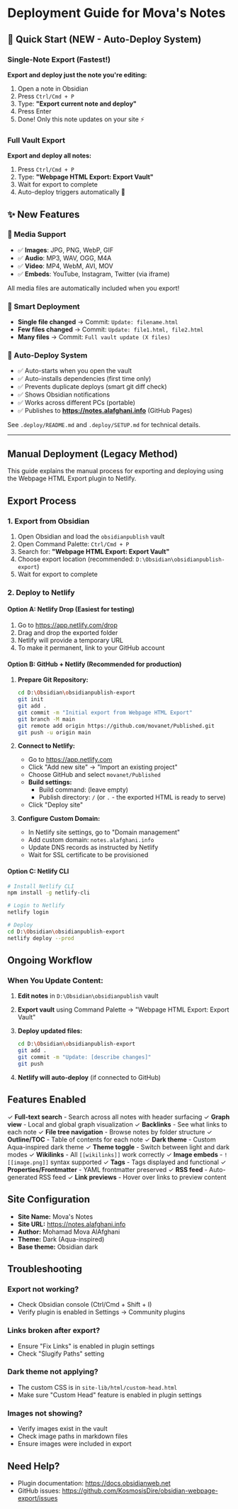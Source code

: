 # Deployment Guide for Mova's Notes

## 🚀 Quick Start (NEW - Auto-Deploy System)

### Single-Note Export (Fastest!)

**Export and deploy just the note you're editing:**

1. Open a note in Obsidian
2. Press `Ctrl/Cmd + P`
3. Type: **"Export current note and deploy"**
4. Press Enter
5. Done! Only this note updates on your site ⚡

### Full Vault Export

**Export and deploy all notes:**

1. Press `Ctrl/Cmd + P`
2. Type: **"Webpage HTML Export: Export Vault"**
3. Wait for export to complete
4. Auto-deploy triggers automatically 🚀

## ✨ New Features

### 📱 Media Support
- ✅ **Images**: JPG, PNG, WebP, GIF
- ✅ **Audio**: MP3, WAV, OGG, M4A
- ✅ **Video**: MP4, WebM, AVI, MOV
- ✅ **Embeds**: YouTube, Instagram, Twitter (via iframe)

All media files are automatically included when you export!

### 🎯 Smart Deployment
- **Single file changed** → Commit: `Update: filename.html`
- **Few files changed** → Commit: `Update: file1.html, file2.html`
- **Many files** → Commit: `Full vault update (X files)`

### 🔄 Auto-Deploy System
- ✅ Auto-starts when you open the vault
- ✅ Auto-installs dependencies (first time only)
- ✅ Prevents duplicate deploys (smart git diff check)
- ✅ Shows Obsidian notifications
- ✅ Works across different PCs (portable)
- ✅ Publishes to **https://notes.alafghani.info** (GitHub Pages)

See `.deploy/README.md` and `.deploy/SETUP.md` for technical details.

---

## Manual Deployment (Legacy Method)

This guide explains the manual process for exporting and deploying using the Webpage HTML Export plugin to Netlify.

## Export Process

### 1. Export from Obsidian

1. Open Obsidian and load the `obsidianpublish` vault
2. Open Command Palette: `Ctrl/Cmd + P`
3. Search for: **"Webpage HTML Export: Export Vault"**
4. Choose export location (recommended: `D:\Obsidian\obsidianpublish-export`)
5. Wait for export to complete

### 2. Deploy to Netlify

#### Option A: Netlify Drop (Easiest for testing)

1. Go to https://app.netlify.com/drop
2. Drag and drop the exported folder
3. Netlify will provide a temporary URL
4. To make it permanent, link to your GitHub account

#### Option B: GitHub + Netlify (Recommended for production)

1. **Prepare Git Repository:**
   ```bash
   cd D:\Obsidian\obsidianpublish-export
   git init
   git add .
   git commit -m "Initial export from Webpage HTML Export"
   git branch -M main
   git remote add origin https://github.com/movanet/Published.git
   git push -u origin main
   ```

2. **Connect to Netlify:**
   - Go to https://app.netlify.com
   - Click "Add new site" → "Import an existing project"
   - Choose GitHub and select `movanet/Published`
   - **Build settings:**
     - Build command: (leave empty)
     - Publish directory: `/` (or `.` - the exported HTML is ready to serve)
   - Click "Deploy site"

3. **Configure Custom Domain:**
   - In Netlify site settings, go to "Domain management"
   - Add custom domain: `notes.alafghani.info`
   - Update DNS records as instructed by Netlify
   - Wait for SSL certificate to be provisioned

#### Option C: Netlify CLI

```bash
# Install Netlify CLI
npm install -g netlify-cli

# Login to Netlify
netlify login

# Deploy
cd D:\Obsidian\obsidianpublish-export
netlify deploy --prod
```

## Ongoing Workflow

### When You Update Content:

1. **Edit notes** in `D:\Obsidian\obsidianpublish` vault
2. **Export vault** using Command Palette → "Webpage HTML Export: Export Vault"
3. **Deploy updated files:**

   ```bash
   cd D:\Obsidian\obsidianpublish-export
   git add .
   git commit -m "Update: [describe changes]"
   git push
   ```

4. **Netlify will auto-deploy** (if connected to GitHub)

## Features Enabled

✓ **Full-text search** - Search across all notes with header surfacing
✓ **Graph view** - Local and global graph visualization
✓ **Backlinks** - See what links to each note
✓ **File tree navigation** - Browse notes by folder structure
✓ **Outline/TOC** - Table of contents for each note
✓ **Dark theme** - Custom Aqua-inspired dark theme
✓ **Theme toggle** - Switch between light and dark modes
✓ **Wikilinks** - All `[[wikilinks]]` work correctly
✓ **Image embeds** - `![[image.png]]` syntax supported
✓ **Tags** - Tags displayed and functional
✓ **Properties/Frontmatter** - YAML frontmatter preserved
✓ **RSS feed** - Auto-generated RSS feed
✓ **Link previews** - Hover over links to preview content

## Site Configuration

- **Site Name:** Mova's Notes
- **Site URL:** https://notes.alafghani.info
- **Author:** Mohamad Mova AlAfghani
- **Theme:** Dark (Aqua-inspired)
- **Base theme:** Obsidian dark

## Troubleshooting

### Export not working?
- Check Obsidian console (Ctrl/Cmd + Shift + I)
- Verify plugin is enabled in Settings → Community plugins

### Links broken after export?
- Ensure "Fix Links" is enabled in plugin settings
- Check "Slugify Paths" setting

### Dark theme not applying?
- The custom CSS is in `site-lib/html/custom-head.html`
- Make sure "Custom Head" feature is enabled in plugin settings

### Images not showing?
- Verify images exist in the vault
- Check image paths in markdown files
- Ensure images were included in export

## Need Help?

- Plugin documentation: https://docs.obsidianweb.net
- GitHub issues: https://github.com/KosmosisDire/obsidian-webpage-export/issues
